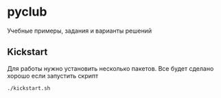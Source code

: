 # pyclub
Учебные примеры, задания и варианты решений

## Kickstart

Для работы нужно установить несколько пакетов. Все будет сделано хорошо если запустить скрипт

```
./kickstart.sh
```
